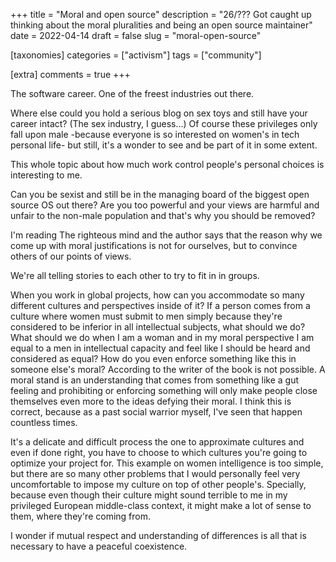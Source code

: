 +++
title = "Moral and open source"
description = "26/??? Got caught up thinking about the moral pluralities and being an open source maintainer"
date = 2022-04-14
draft = false
slug = "moral-open-source"

[taxonomies]
categories = ["activism"]
tags = ["community"]

[extra]
comments = true
+++

The software career. One of the freest industries out there.

Where else could you hold a serious blog on sex toys and still have your career intact? (The sex industry, I guess...) Of course these privileges only fall upon male -because everyone is so interested on women's in tech personal life- but still, it's a wonder to see and be part of it in some extent.

This whole topic about how much work control people's personal choices is interesting to me.

Can you be sexist and still be in the managing board of the biggest open source OS out there? Are you too powerful and your views are harmful and unfair to the non-male population and that's why you should be removed?

I'm reading The righteous mind and the author says that the reason why we come up with moral justifications is not for ourselves, but to convince others of our points of views.

We're all telling stories to each other to try to fit in in groups.

When you work in global projects, how can you accommodate so many different cultures and perspectives inside of it? If a person comes from a culture where women must submit to men simply because they're considered to be inferior in all intellectual subjects, what should we do? What should we do when I am a woman and in my moral perspective I am equal to a men in intellectual capacity and feel like I should be heard and considered as equal? How do you even enforce something like this in someone else's moral? According to the writer of the book is not possible. A moral stand is an understanding that comes from something like a gut feeling and prohibiting or enforcing something will only make people close themselves even more to the ideas defying their moral. I think this is correct, because as a past social warrior myself, I've seen that happen countless times.

It's a delicate and difficult process the one to approximate cultures and even if done right, you have to choose to which cultures you're going to optimize your project for. This example on women intelligence is too simple, but there are so many other problems that I would personally feel very uncomfortable to impose my culture on top of other people's. Specially, because even though their culture might sound terrible to me in my privileged European middle-class context, it might make a lot of sense to them, where they're coming from.

I wonder if mutual respect and understanding of differences is all that is necessary to have a peaceful coexistence.